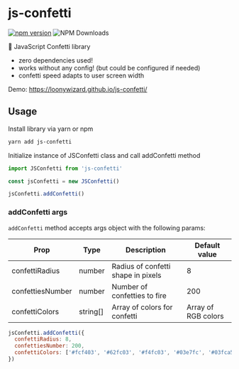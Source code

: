 # js-confetti

[![npm version](https://badge.fury.io/js/js-confetti.svg)](https://badge.fury.io/js/js-confetti)
![NPM Downloads](https://img.shields.io/npm/dw/js-confetti)

🎉 JavaScript Confetti library
- zero dependencies used!
- works without any config! (but could be configured if needed)
- confetti speed adapts to user screen width

Demo: https://loonywizard.github.io/js-confetti/

## Usage

Install library via yarn or npm

```sh
yarn add js-confetti
```

Initialize instance of JSConfetti class and call addConfetti method

```js
import JSConfetti from 'js-confetti'

const jsConfetti = new JSConfetti()

jsConfetti.addConfetti()
```

### addConfetti args

`addConfetti` method accepts args object with the following params:

| Prop             | Type        |  Description                             | Default value         |
| ---------------- | ----------- | ---------------------------------------- | --------------------- |
| confettiRadius   | number      | Radius of confetti shape in pixels       | 8                     |
| confettiesNumber | number      | Number of confetties to fire             | 200                   |
| confettiColors   | string[]    | Array of colors for confetti             | Array of RGB colors   |


```js
jsConfetti.addConfetti({
  confettiRadius: 8,
  confettiesNumber: 200,
  confettiColors: ['#fcf403', '#62fc03', '#f4fc03', '#03e7fc', '#03fca5', '#a503fc', '#fc03ad', '#fc9003']
})
```
